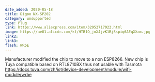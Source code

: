 ```yaml
---
date_added: 2020-05-18
title: Digoo NX-SP202
category: unsupported
type: Plug
link: https://www.aliexpress.com/item/32952717922.html
image: https://ae01.alicdn.com/kf/HTB1O_jmXJjvK1RjSspiq6AEqXXam.jpg
link2: 
link3: 
flash: WR5E
---
```

Manufacturer modified the chip to move to a non ESP8266. New chip is Tuya compatible based on RTL8710BX thus not usable with Tasmota https://docs.tuya.com/zh/iot/device-development/module/wifi-module/wr5e
